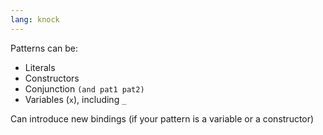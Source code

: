 ```yaml
---
lang: knock
---
```

Patterns can be:

- Literals
- Constructors
- Conjunction `(and pat1 pat2)`
- Variables (`x`), including `_`

Can introduce new bindings (if your pattern is a variable or a constructor)